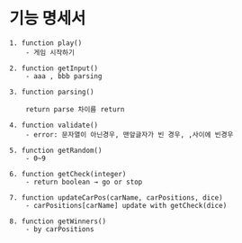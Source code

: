 # 기능 명세서
    1. function play()
        - 게임 시작하기

    2. function getInput()
        - aaa , bbb parsing

    3. function parsing()
                 
        return parse 차이름 return
        
    4. function validate()
        - error: 문자열이 아닌경우, 맨앞글자가 빈 경우, ,사이에 빈경우
        
    5. function getRandom()
        - 0~9

    6. function getCheck(integer)
        - return boolean → go or stop

    7. function updateCarPos(carName, carPositions, dice)
        - carPositions[carName] update with getCheck(dice)

    8. function getWinners()
        - by carPositions

    